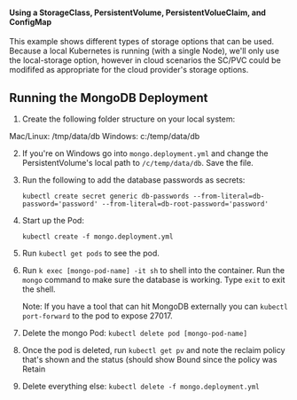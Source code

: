 #### Using a StorageClass, PersistentVolume, PersistentVolueClaim, and ConfigMap

This example shows different types of storage options that can be used. Because a local Kubernetes is running (with a single Node), we'll only use the local-storage option, however in cloud scenarios the SC/PVC could be modififed as appropriate for the cloud provider's storage options.

## Running the MongoDB Deployment

1. Create the following folder structure on your local system:

Mac/Linux: /tmp/data/db
Windows:   c:/temp/data/db

2. If you're on Windows go into `mongo.deployment.yml` and change the PersistentVolume's local path to `/c/temp/data/db`. Save the file.

3. Run the following to add the database passwords as secrets:

    `kubectl create secret generic db-passwords --from-literal=db-password='password' --from-literal=db-root-password='password'`

3. Start up the Pod:

    `kubectl create -f mongo.deployment.yml`

4. Run `kubectl get pods` to see the pod.
5. Run `k exec [mongo-pod-name] -it sh` to shell into the container. Run the `mongo` command to make sure the database is working. Type `exit` to exit the shell.

    Note: If you have a tool that can hit MongoDB externally you can `kubectl port-forward` to the pod to expose 27017.

6. Delete the mongo Pod: `kubectl delete pod [mongo-pod-name]`
7. Once the pod is deleted, run `kubectl get pv` and note the reclaim policy that's shown and the status (should show Bound since the policy was Retain
8. Delete everything else: `kubectl delete -f mongo.deployment.yml`
